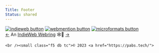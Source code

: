 ```yaml
---
Title: Footer
Status: shared
---
```

<div class="wrap     tc">
<a class="link near-black hover-silver dib mh3 tc" href="https://github.com/pmoralesgarcia" title="GitHub">
    <i class="f2 dib h2 w2 fa-brands fa-github black"></i>
  </a>

  <a class="link near-black hover-silver dib mh3 tc blue" href="https://linkedin.com/in/pmoralesgarcia" title="LinkedIn">
    <i class="f2 dib h2 w2 fa-brands fa-linkedin blue"></i>
  </a>

  <!--- <a class="link near-black hover-silver dib mh3 tc" href="https://social.lifeofpablo.com" title="Mastodon">
    <i class="f2 dib h2 w2 fa-brands fa-mastodon purple"></i>
  </a> -->

   <!--- <a class="link near-black hover-silver dib mh3 tc" href="https://micropub.lifeofpablo.com/" title="Microblog">
    <i class="f2 dib h2 w2 fa-brands fa-microblog orange"></i>
  </a> -->

  <a class="link near-black hover-silver dib mh3 tc" href="/cookie-policy" title="Cookies">
    <i class="f2 dib h2 w2 fa-solid fa-cookie brown pink"></i>
  </a>

  <a class="link near-black hover-silver dib mh3 tc" href="/complaint-form" title="Complaint Form">
    <i class="f2 dib h2 w2 fa-solid fa-file-signature gold"></i>
  </a>
<a class="link near-black hover-silver dib mh3 tc" href="mailto:pablo@lifeofpablo.com" title="Email">
    <i class="f2 dib h2 w2 fa-solid fa-envelope hot-pink"></i>
  </a>
  <a class="link near-black hover-silver dib mh3 tc" href="/linkinbio" title="Links">
    <i class="f2 dib h2 w2 fa-solid fa-link green"></i>
  </a>

  <div class="tc mt3">
    <a href="https://indieweb.org/" title="IndieWeb" class="f6 dib ph2 link mid-gray dim"><img src="/media/images/indieweb-logos/indiewebcamp-button.svg" alt="indieweb button" style="image-rendering:pixelated;"></a>
    <a href="https://www.w3.org/TR/webmention/"    title="Terms" class="f6 dib ph2 link mid-gray dim"><img src="/media/images/indieweb-logos/webmention-button.svg" alt="webmention button" style="image-rendering:pixelated;"></a>
    <a href="https://microformats.org/"  title="Privacy" class="f6 dib ph2 link mid-gray dim"><img src="/media/images/indieweb-logos/microformats-button.svg" alt="microformats button" style="image-rendering:pixelated;"></a>
<br />
<a href="https://xn--sr8hvo.ws/previous">←</a>
An <a href="https://xn--sr8hvo.ws">IndieWeb Webring</a> 🕸💍
<a href="https://xn--sr8hvo.ws/next">→</a>

    <br /><small class="f5 db tc">© 2023 <a href="https://pabs.tech/">
    
    




  </div>

</div>